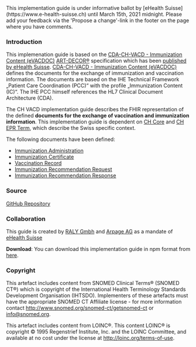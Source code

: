<div markdown="1" class="stu-note">
This implementation guide is under informative ballot by [eHealth Suisse](https://www.e-health-suisse.ch) until March 15th, 2021 midnight. Please add your feedback via the 'Propose a change'-link in the footer on the page where you have comments.
</div>

### Introduction
This implemenation guide is based on the [CDA-CH-VACD - Immunization Content (eVACDOC)](https://art-decor.org/art-decor/decor-project--cdachvacd)
[ART-DECOR®](https://www.art-decor.org/mediawiki/index.php/Main_Page) specification which has been [published by eHealth Suisse](http://ehealthsuisse.art-decor.org/). 
[CDA-CH-VACD - Immunization Content (eVACDOC)](https://art-decor.org/art-decor/decor-project--cdachvacd) defines the documents for the exchange of 
immunization and vaccination information.
The documents are based on the IHE Technical Framework „Patient Care Coordination (PCC)“ with the profile „Immunization Content (IC)“. 
The IHE PCC himself references the HL7 Clinical Document Architecture (CDA).

The CH VACD implementation guide describes the FHIR representation of the defined **documents for the exchange of vaccination and immunization information**. 
This implementation guide is dependent on [CH Core](http://fhir.ch/ig/ch-core/index.html) and [CH EPR Term](http://fhir.ch/ig/ch-epr-term/index.html), 
which describe the Swiss specific context.

The following documents have been defined:
- [Immunization Administration](immunization-administration.html)
- [Immunization Certificate](immunization-certificate.html)
- [Vaccination Record](vaccination-record.html)
- [Immunization Recommendation Request](immunization-recommendation-request.html)
- [Immunization Recommendation Response](immunization-recommendation-response.html)
 
### Source
[GitHub Repository](https://github.com/ehealthsuisse/ch-vacd)

### Collaboration
This guide is created by [RALY Gmbh](https://www.raly.ch) and [Arpage AG](https://www.arpage.ch) as a mandate of [eHealth Suisse](https://www.e-health-suisse.ch/startseite.html)


**Download**: You can download this implementation guide in npm format from [here](package.tgz).

### Copyright
This artefact includes content from SNOMED Clinical Terms&reg; (SNOMED CT&reg;) which is copyright of the 
International Health Terminology Standards Development Organisation (IHTSDO). Implementers of these artefacts must 
have the appropriate SNOMED CT Affiliate license - for more information contact 
http://www.snomed.org/snomed-ct/getsnomed-ct or info@snomed.org.

This artefact includes content from LOINC®. This content LOINC® is copyright © 1995 Regenstrief Institute, 
Inc. and the LOINC Committee, and available at no cost under the license at http://loinc.org/terms-of-use.